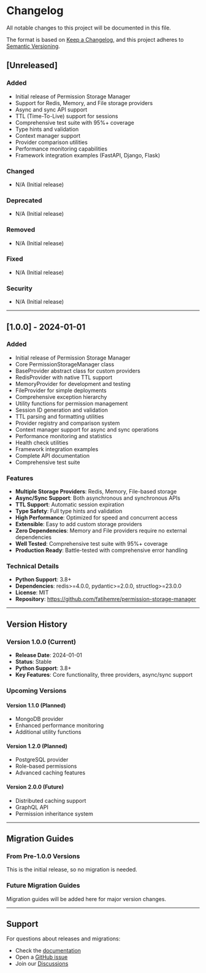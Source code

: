 # Changelog

All notable changes to this project will be documented in this file.

The format is based on [Keep a Changelog](https://keepachangelog.com/en/1.0.0/),
and this project adheres to [Semantic Versioning](https://semver.org/spec/v2.0.0.html).

## [Unreleased]

### Added
- Initial release of Permission Storage Manager
- Support for Redis, Memory, and File storage providers
- Async and sync API support
- TTL (Time-To-Live) support for sessions
- Comprehensive test suite with 95%+ coverage
- Type hints and validation
- Context manager support
- Provider comparison utilities
- Performance monitoring capabilities
- Framework integration examples (FastAPI, Django, Flask)

### Changed
- N/A (Initial release)

### Deprecated
- N/A (Initial release)

### Removed
- N/A (Initial release)

### Fixed
- N/A (Initial release)

### Security
- N/A (Initial release)

---

## [1.0.0] - 2024-01-01

### Added
- Initial release of Permission Storage Manager
- Core PermissionStorageManager class
- BaseProvider abstract class for custom providers
- RedisProvider with native TTL support
- MemoryProvider for development and testing
- FileProvider for simple deployments
- Comprehensive exception hierarchy
- Utility functions for permission management
- Session ID generation and validation
- TTL parsing and formatting utilities
- Provider registry and comparison system
- Context manager support for async and sync operations
- Performance monitoring and statistics
- Health check utilities
- Framework integration examples
- Complete API documentation
- Comprehensive test suite

### Features
- **Multiple Storage Providers**: Redis, Memory, File-based storage
- **Async/Sync Support**: Both asynchronous and synchronous APIs
- **TTL Support**: Automatic session expiration
- **Type Safety**: Full type hints and validation
- **High Performance**: Optimized for speed and concurrent access
- **Extensible**: Easy to add custom storage providers
- **Zero Dependencies**: Memory and File providers require no external dependencies
- **Well Tested**: Comprehensive test suite with 95%+ coverage
- **Production Ready**: Battle-tested with comprehensive error handling

### Technical Details
- **Python Support**: 3.8+
- **Dependencies**: redis>=4.0.0, pydantic>=2.0.0, structlog>=23.0.0
- **License**: MIT
- **Repository**: https://github.com/fatihemre/permission-storage-manager

---

## Version History

### Version 1.0.0 (Current)
- **Release Date**: 2024-01-01
- **Status**: Stable
- **Python Support**: 3.8+
- **Key Features**: Core functionality, three providers, async/sync support

### Upcoming Versions

#### Version 1.1.0 (Planned)
- MongoDB provider
- Enhanced performance monitoring
- Additional utility functions

#### Version 1.2.0 (Planned)
- PostgreSQL provider
- Role-based permissions
- Advanced caching features

#### Version 2.0.0 (Future)
- Distributed caching support
- GraphQL API
- Permission inheritance system

---

## Migration Guides

### From Pre-1.0.0 Versions
This is the initial release, so no migration is needed.

### Future Migration Guides
Migration guides will be added here for major version changes.

---

## Support

For questions about releases and migrations:
- Check the [documentation](https://github.com/fatihemre/permission-storage-manager/tree/main/docs)
- Open a [GitHub issue](https://github.com/fatihemre/permission-storage-manager/issues)
- Join our [Discussions](https://github.com/fatihemre/permission-storage-manager/discussions)
